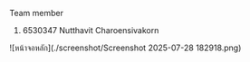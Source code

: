 Team member
1. 6530347 Nutthavit Charoensivakorn

![หน้าจอหลัก](./screenshot/Screenshot 2025-07-28 182918.png)
